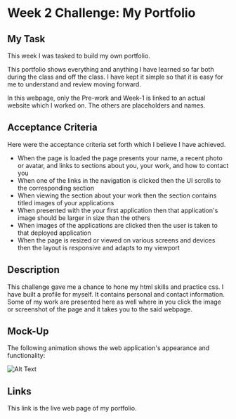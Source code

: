 # Week 2 Challenge: My Portfolio

## My Task

This week I was tasked to build my own portfolio.

This portfolio shows everything and anything I have learned so far both during the class and off the class. I have kept it simple so that it is easy for me to understand and review moving forward.

In this webpage, only the Pre-work and Week-1 is linked to an actual website which I worked on. The others are placeholders and names.

## Acceptance Criteria

Here were the acceptance criteria set forth which I believe I have achieved.

* When the page is loaded the page presents your name, a recent photo or avatar, and links to sections about you, your work, and how to contact you
* When one of the links in the navigation is clicked then the UI scrolls to the corresponding section
* When viewing the section about your work then the section contains titled images of your applications
* When presented with the your first application then that application's image should be larger in size than the others
* When images of the applications are clicked then the user is taken to that deployed application
* When the page is resized or viewed on various screens and devices then the layout is responsive and adapts to my viewport

##  Description

This challenge gave me a chance to hone my html skills and practice css. I have built a profile for myself. It contains personal and contact information. Some of my work are presented here as well where in you click the image or screenshot of the page and it takes you to the said webpage.

## Mock-Up

The following animation shows the web application's appearance and functionality:

![Alt Text](./starter/images/portfolio.gif)

## Links

This link is the live web page of my portfolio.

